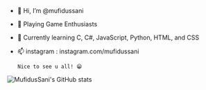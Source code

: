 - 👋 Hi, I’m @mufidussani
- 👀 Playing Game Enthusiasts
- 🌱 Currently learning C, C#, JavaScript, Python, HTML, and CSS 
- 📫 instagram : instagram.com/mufidussani
      
      Nice to see u all! 😁

![MufidusSani's GitHub stats](https://github-readme-stats.vercel.app/api?username=mufidussani&show_icons=true&theme=tokyonight)
<!---
mufidussani/mufidussani is a ✨ special ✨ repository because its `README.md` (this file) appears on your GitHub profile.
You can click the Preview link to take a look at your changes.
--->
